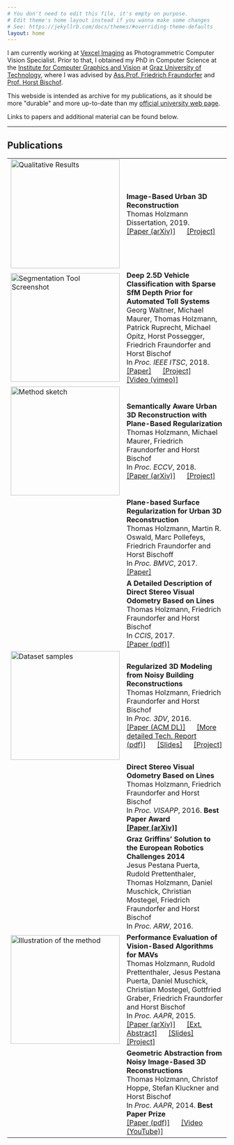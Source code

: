 ```yaml
---
# You don't need to edit this file, it's empty on purpose.
# Edit theme's home layout instead if you wanna make some changes
# See: https://jekyllrb.com/docs/themes/#overriding-theme-defaults
layout: home
---
```


I am currently working at [Vexcel Imaging](https://www.vexcel-imaging.com) as 
Photogrammetric Computer Vision Specialist. Prior to that, I obtained my PhD in Computer Science at the [Institute for 
Computer Graphics and Vision](https://www.tugraz.at/institute/icg/home/) 
at [Graz University of Technology](https://www.tugraz.at/home/),
where I was advised by
[Ass.Prof. Friedrich Fraundorfer](https://www.tugraz.at/institute/icg/research/team-fraundorfer/people/friedrich-fraundorfer/)
and [Prof. Horst Bischof](https://www.tugraz.at/institute/icg/research/team-bischof/people/team-about/horst-bischof/).

This webside is intended as archive for my publications, as it should be more "durable" and more up-to-date than my [official university web page](https://www.tugraz.at/institutes/icg/research/team-fraundorfer/people/thomas-holzmann/).

Links to papers and additional material can be found below.

---

## Publications

<table class="paperlisttable">
    <tr>
      <td class="paperfigurecol"><img alt="Qualitative Results" width="250" src="images/wacv2019resultfigure.png"/></td>
      <td>
        <b>Image-Based Urban 3D Reconstruction</b><br />
        Thomas Holzmann<br />
        Dissertation, 2019.<br />
		<a href="https://arxiv.org/abs/1811.09497">[Paper (arXiv)]</a>&nbsp;&nbsp;&nbsp;&nbsp;&nbsp;
		<a href="https://poier.github.io/murauer/">[Project]</a>
      </td>
    </tr>
    <tr>
      <td><img alt="Segmentation Tool Screenshot" width="250" src="images/pitotiinteractivesegmentationtool_screenshot_w325.png" /></td>
      <td>
        <b>Deep 2.5D Vehicle Classification with Sparse SfM Depth Prior for Automated Toll Systems</b><br />
        Georg Waltner, Michael Maurer, Thomas Holzmann, Patrick Ruprecht, Michael Opitz, Horst Possegger, Friedrich Fraundorfer and Horst Bischof<br />
        In <i>Proc. IEEE ITSC</i>, 2018. <br />
		<a href="https://files.icg.tugraz.at/f/36cdbe7ae6f248918d9a/">[Paper]</a>&nbsp;&nbsp;&nbsp;&nbsp;&nbsp;
		<a href="https://www.tugraz.at/institute/icg/research/team-bischof/lrs/downloads/3dpitotidataset/">[Project]</a>&nbsp;&nbsp;&nbsp;&nbsp;&nbsp;
		<a href="https://vimeo.com/154729160">[Video (vimeo)]</a>
      </td>
    </tr>
    <tr>
      <td><img alt="Method sketch" width="250" src="images/cvpr2018methodsketch.png"/></td>
      <td>
        <b>Semantically Aware Urban 3D Reconstruction with Plane-Based Regularization</b><br />
        Thomas Holzmann, Michael Maurer, Friedrich Fraundorfer and Horst Bischof<br />
        In <i>Proc. ECCV</i>, 2018. <br />
		<a href="https://arxiv.org/abs/1804.03390">[Paper (arXiv)]</a>&nbsp;&nbsp;&nbsp;&nbsp;&nbsp;
		<a href="https://poier.github.io/PreView/">[Project]</a>
      </td>
    </tr>
    <tr>
      <td></td>
      <td>
        <b>Plane-based Surface Regularization for Urban 3D Reconstruction</b><br />
        Thomas Holzmann, Martin R. Oswald, Marc Pollefeys, Friedrich Fraundorfer and Horst Bischoff<br />
        In <i>Proc. BMVC</i>, 2017. <br />
		<a href="https://workshops.aapr.at/wp-content/uploads/Proceedings/2018/OAGM_2018_paper_27.pdf">[Paper]</a>
      </td>
    </tr>
    <tr>
      <td><!---<img alt="Result comparision" width="250" src="images/cvww2017grabner_motivationfigure_gt_ours_w500.png"/>---></td>
      <td>
        <b>A Detailed Description of Direct Stereo Visual Odometry Based on Lines</b><br />
        Thomas Holzmann, Friedrich Fraundorfer and Horst Bischof<br />
        In <i>CCIS</i>, 2017. <br />
		<a href="https://www.tugraz.at/fileadmin/user_upload/Institute/ICG/Images/team_lepetit/publications/grabner_cvww17.pdf">[Paper (pdf)]</a>
      </td>
    </tr>
    <tr>
      <td><img alt="Dataset samples" width="250" src="images/3dpitotidatasamples.jpg"/></td>
      <td>
        <b>Regularized 3D Modeling from Noisy Building Reconstructions</b><br />
        Thomas Holzmann, Friedrich Fraundorfer and Horst Bischof<br />
        In <i>Proc. 3DV</i>, 2016. <br />
		<a href="http://dx.doi.org/10.1145/3095713.3095719">[Paper (ACM DL)]</a>&nbsp;&nbsp;&nbsp;&nbsp;&nbsp;
		<a href="https://files.icg.tugraz.at/f/130d433de1/">[More detailed Tech. Report (pdf)]</a>&nbsp;&nbsp;&nbsp;&nbsp;&nbsp;
		<a href="https://files.icg.tugraz.at/f/affa3d1b2d/">[Slides]</a>&nbsp;&nbsp;&nbsp;&nbsp;&nbsp;
		<a href="https://www.tugraz.at/institute/icg/research/team-bischof/lrs/downloads/3dpitotidataset/">[Project]</a>
      </td>
    </tr>
    <tr>
      <td><!---<img alt="Motivation figure for the method" width="250" src="images/eccv2016opitz_motivationfigure_ours.png"/>---></td>
      <td>
        <b>Direct Stereo Visual Odometry Based on Lines</b><br />
        Thomas Holzmann, Friedrich Fraundorfer and Horst Bischof<br />
        In <i>Proc. VISAPP</i>, 2016. <b>Best Paper Award<br />
		<a href="https://arxiv.org/abs/1609.00129">[Paper (arXiv)]</a>
      </td>
    </tr>
    <tr>
      <td></td>
      <td>
        <b>Graz Griffins’ Solution to the European Robotics Challenges 2014</b><br />
        Jesus Pestana Puerta, Rudold Prettenthaler, Thomas Holzmann, Daniel Muschick, Christian Mostegel, Friedrich Fraundorfer and Horst Bischof<br />
        In <i>Proc. ARW</i>, 2016.
      </td>
    </tr>
       <tr>
      <td><img alt="Illustration of the method" width="250" src="images/bmvc2015motivationfigure.png"/></td>
      <td>
        <b>Performance Evaluation of Vision-Based Algorithms for MAVs</b><br />
        Thomas Holzmann, Rudold Prettenthaler, Jesus Pestana Puerta,  Daniel Muschick, Christian Mostegel, Gottfried Graber,  Friedrich Fraundorfer and Horst Bischof<br />
        In <i>Proc. AAPR</i>, 2015. <br />
		<a href="https://arxiv.org/abs/1510.08039">[Paper (arXiv)]</a>&nbsp;&nbsp;&nbsp;&nbsp;&nbsp;
		<a href="https://files.icg.tugraz.at/f/94fb10b530/">[Ext. Abstract]</a>&nbsp;&nbsp;&nbsp;&nbsp;&nbsp;
		<a href="https://files.icg.tugraz.at/f/f83335969c/">[Slides]</a>&nbsp;&nbsp;&nbsp;&nbsp;&nbsp;
		<a href="https://www.tugraz.at/institute/icg/research/team-bischof/lrs/downloads/hybridhpe/">[Project]</a>
      </td>
    </tr>
    <tr>
      <td></td>
      <td>
        <b>Geometric Abstraction from Noisy Image-Based 3D Reconstructions</b><br />
        Thomas Holzmann, Christof Hoppe, Stefan Kluckner and Horst Bischof<br />
	      In <i>Proc. AAPR</i>, 2014. <b> Best Paper Prize</b><br />
		<a href="http://disi.unitn.it/~palopoli/publications/isr2015.pdf">[Paper (pdf)]</a>&nbsp;&nbsp;&nbsp;&nbsp;&nbsp;
		<a href="https://www.youtube.com/watch?v=jr3Wrsvn944">[Video (YouTube)]</a>
      </td>
    </tr>
    
  </table>

<!---
**MURAUER: Mapping Unlabeled Real Data for Label AUstERity**  
Georg Poier, Michael Opitz, David Schinagl and Horst Bischof  
In *Proc. WACV*, 2019.  
[[Paper (arXiv)]](https://arxiv.org/abs/1811.09497) &nbsp;&nbsp;&nbsp;&nbsp;&nbsp;
[[Project page]](https://poier.github.io/murauer/)

**Learning Pose Specific Representations by Predicting Different Views**  
Georg Poier, David Schinagl and Horst Bischof  
In *Proc. CVPR*, 2018. (selected for **spotlight** presentation)   
[[Paper (arXiv)]](https://arxiv.org/abs/1804.03390) &nbsp;&nbsp;&nbsp;&nbsp;&nbsp;
[[Project page]](https://poier.github.io/PreView/)

**Being lazy at labelling for pose estimation**  
Georg Poier, David Schinagl and Horst Bischof  
In *Proc. AAPR*, 2018. (featured presentation)   
[[Paper]](https://workshops.aapr.at/wp-content/uploads/Proceedings/2018/OAGM_2018_paper_27.pdf)

**The 3D-Pitoti Dataset: A Dataset for high-resolution 3D Surface Segmentation**  
Georg Poier, Markus Seidl, Matthias Zeppelzauer, Christian Reinbacher, Martin Schaich, Giovanna Bellandi, Alberto Marretta and Horst Bischof  
In *Proc. CBMI*, 2017. (selected for **oral** presentation)  
[[Paper (ACM)]](http://dx.doi.org/10.1145/3095713.3095719) &nbsp;&nbsp;&nbsp;&nbsp;&nbsp;
[[More detailed Technical Report (pdf)]](https://files.icg.tugraz.at/f/130d433de1/) &nbsp;&nbsp;&nbsp;&nbsp;&nbsp;
[[Project Page]](https://www.tugraz.at/institute/icg/research/team-bischof/lrs/downloads/3dpitotidataset/)

**Loss-Specific Training of Random Forests for Super-Resolution**  
Alexander Grabner, Georg Poier, Michael Opitz, Samuel Schulter and Peter M. Roth  
In *Proc. CVWW*, 2017. (selected for **oral** presentation)  
[[Paper (pdf)]](https://www.tugraz.at/fileadmin/user_upload/Institute/ICG/Images/team_lepetit/publications/grabner_cvww17.pdf)

**Grid Loss: Detecting Occluded Faces**  
Michael Opitz, Georg Waltner, Georg Poier, Horst Possegger and Horst Bischof  
In *Proc. ECCV*, 2016.  
[[Paper (arXiv)]](https://arxiv.org/abs/1609.00129)

**The 3D-PITOTI Project with a Focus on Multi-Scale 3D Reconstruction using Semi-Autonomous UAVs**  
Christian Mostegel, Georg Poier, Christian Reinbacher, Manuel Hofer, Friedrich Fraundorfer, Horst Bischof, Thomas Höll, Gert Holler and Axel Pinz  
In *OAGM-ARW Joint Workshop*, 2016.

**Interactive 3D Segmentation of Rock-Art by Enhanced Depth Maps and Gradient Preserving Regularization**  
Matthias Zeppelzauer, Georg Poier, Markus Seidl, Christian Reinbacher, Samuel Schulter, Christian Breiteneder and Horst Bischof  
*ACM Journal on Computing and Cultural Heritage* 9(4):19:1-19:30, 2016.  
[[Paper (ACM)]](http://dx.doi.org/10.1145/2950062) &nbsp;&nbsp;&nbsp;&nbsp;&nbsp;
[[Data]](https://www.tugraz.at/institute/icg/research/team-bischof/lrs/downloads/3dpitotidataset/)

**Hybrid One-Shot 3D Hand Pose Estimation by Exploiting Uncertainties**  
Georg Poier, Konstantinos Roditakis, Samuel Schulter, Damien Michel, Horst Bischof and Antonis A. Argyros.  
In *Proc. BMVC*, 2015. (selected for **oral** presentation)  
[[Paper (arXiv)]](https://arxiv.org/abs/1510.08039) &nbsp;&nbsp;&nbsp;&nbsp;&nbsp;
[[Extended Abstract (pdf)]](https://files.icg.tugraz.at/f/94fb10b530/) &nbsp;&nbsp;&nbsp;&nbsp;&nbsp;
[[Slides]](https://files.icg.tugraz.at/f/f83335969c/) &nbsp;&nbsp;&nbsp;&nbsp;&nbsp;
[[Project Page]](https://www.tugraz.at/institute/icg/research/team-bischof/lrs/downloads/hybridhpe/)

**Interactive Segmentation of Rock-Art in High-Resolution 3D Reconstructions**  
Matthias Zeppelzauer, Georg Poier, Markus Seidl, Christian Reinbacher, Christian Breiteneder, Horst Bischof and Samuel Schulter  
In *Proc. Digital Heritage*, 2015. (selected for **oral** presentation; **Best Paper Award**)  
[[Paper (pdf)]](https://files.icg.tugraz.at/seafhttp/files/497262db-83e6-4c4e-9863-02e8b5dc782c/zeppelzauer_dh15.pdf) &nbsp;&nbsp;&nbsp;&nbsp;&nbsp;
[[Data]](https://www.tugraz.at/institute/icg/research/team-bischof/lrs/downloads/3dpitotidataset/) &nbsp;&nbsp;&nbsp;&nbsp;&nbsp;
[[Video (vimeo)]](https://vimeo.com/154729160)

**Navigation Assistance and Guidance of Older Adults across Complex Public Spaces: the DALi Approach**  
Luigi Palopoli, Antonis A. Argyros, Josef A. Birchbauer, Alessio Colombo, Daniele Fontanelli, Axel Legay, Andrea Garulli, Antonello Giannitrapani, David Macii, Federico Moro, Payam Nazemzadeh, Pashalis Padeleris, Roberto Passerone, Georg Poier, Domenico Prattichizzo, Tizar Rizano, Luca Rizzon, Stefano Scheggi and Sean Sedwards  
*Intelligent Service Robotics* 8(2):77-92, 2015.  
[[Paper (pdf)]](http://disi.unitn.it/~palopoli/publications/isr2015.pdf) &nbsp;&nbsp;&nbsp;&nbsp;&nbsp;
[[Video (YouTube)]](https://www.youtube.com/watch?v=jr3Wrsvn944)

**Hough Forests Revisited: An Approach to Multiple Instance Tracking from Multiple Cameras**  
Georg Poier, Samuel Schulter, Sabine Sternig, Peter M. Roth and Horst Bischof  
In *Proc. GCPR*, 2014.  
[[Paper (pdf)]](http://citeseerx.ist.psu.edu/viewdoc/download?doi=10.1.1.644.9738&rep=rep1&type=pdf)

**Text Localization in Unconstrained Images**  
Georg Poier, Jürgen Hatzl, Stefan Kluckner, Peter M. Roth and Horst Bischof  
In *Proc. CVWW*, 2012.  
[[Paper (pdf)]](https://www.tugraz.at/fileadmin/user_upload/Institute/ICG/Documents/lrs/pubs/poier_cvww_12.pdf)

**AVSS 2011 Demo Session: OUTLIER – Online Learning and Visualization of Unusual Events**  
Josef A. Birchbauer, Samuel Schulter, René Schuster, Georg Poier, Martin Winter, Peter Schallauer, Peter M. Roth and Horst Bischof  
In *Proc. AVSS*, 2011.  
[[Extended Abstract (pdf)]](https://www.computer.org/csdl/proceedings/avss/2011/0844/00/06027403.pdf)

**Multi-Cue Learning and Visualization of Unusual Events**  
René Schuster, Samuel Schulter, Georg Poier, Martin Hirzer, Josef A. Birchbauer, Peter M. Roth, Horst Bischof, Martin Winter and Peter Schallauer  
In *Proc. ICCV Workshops*, 2011.
--->

